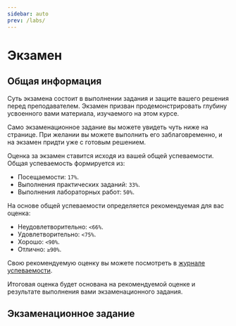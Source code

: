 ```yaml
---
sidebar: auto
prev: /labs/
---
```


# Экзамен

## Общая информация

Суть экзамена состоит в выполнении задания и защите вашего решения перед преподавателем. Экзамен призван продемонстрировать глубину усвоенного вами материала, изучаемого на этом курсе.

Само экзаменационное задание вы можете увидеть чуть ниже на странице. При желании вы можете выполнить его заблаговременно, и на экзамен придти уже с готовым решением.

Оценка за экзамен ставится исходя из вашей общей успеваемости. Общая успеваемость формируется из:

- Посещаемости: `17%`.
- Выполнения практических заданий: `33%`.
- Выполнения лабораторных работ: `50%`.

На основе общей успеваемости определяется рекомендуемая для вас оценка:

- Неудовлетворительно: `<66%`.
- Удовлетворительно: `<75%`.
- Хорошо: `<90%`.
- Отлично: `≥90%`.

Свою рекомендуемую оценку вы можете посмотреть в [журнале успеваемости](https://docs.google.com/spreadsheets/d/11zr8hoBczJjDeymf9hln2TO-HC8GdzppIweR8Ws3XRw/edit?usp=sharing).

Итоговая оценка будет основана на рекомендуемой оценке и результате выполнения вами экзаменационного задания.

## Экзаменационное задание